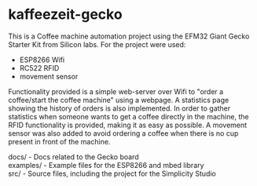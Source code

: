# kaffeezeit-gecko

This is a Coffee machine automation project using the EFM32 Giant Gecko Starter Kit from Silicon labs. 
For the project were used: 
- ESP8266 Wifi  
- RC522 RFID
- movement sensor

Functionality provided is a simple web-server over Wifi to "order a coffee/start the coffee machine" using a webpage. A statistics page showing the history of orders is also implemented. In order to gather statistics when someone wants to get a coffee directly in the machine, the RFID functionality is provided, making it as easy as possible. A movement sensor was also added to avoid ordering a coffee when there is no cup present in front of the machine. 

docs/  - Docs related to the Gecko board <br />
examples/  - Example files for the ESP8266 and mbed library  <br />
src/  - Source files, including the project for the Simplicity Studio  <br />


